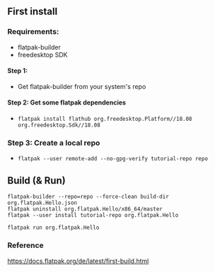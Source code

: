 ## First install

### Requirements:
- flatpak-builder
- freedesktop SDK

#### Step 1:
- Get flatpak-builder from your system's repo

#### Step 2: Get some flatpak dependencies
- `flatpak install flathub org.freedesktop.Platform//18.08 org.freedesktop.Sdk//18.08`

### Step 3: Create a local repo
- `flatpak --user remote-add --no-gpg-verify tutorial-repo repo`

## Build (& Run)

```
flatpak-builder --repo=repo --force-clean build-dir org.flatpak.Hello.json
flatpak uninstall org.flatpak.Hello/x86_64/master
flatpak --user install tutorial-repo org.flatpak.Hello

flatpak run org.flatpak.Hello
```

### Reference

https://docs.flatpak.org/de/latest/first-build.html
